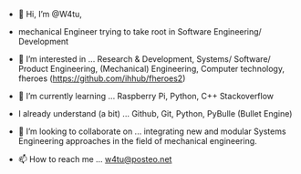 - 👋 Hi, I’m @W4tu,

- mechanical Engineer trying to take root in Software Engineering/ Development

- 👀 I’m interested in ...
  Research & Development, 
  Systems/ Software/ Product Engineering,
  (Mechanical) Engineering, 
  Computer technology,
  fheroes (https://github.com/ihhub/fheroes2)

- 🌱 I’m currently learning ...
  Raspberry Pi, 
  Python, 
  C++
  Stackoverflow
  
- I already understand (a bit) ...
  Github, 
  Git,
  Python,
  PyBulle (Bullet Engine)
  
- 💞️ I’m looking to collaborate on ...
  integrating new and modular Systems Engineering approaches in the field of mechanical engineering.
  
- 📫 How to reach me ...
  w4tu@posteo.net

<!---
W4tu/W4tu is a ✨ special ✨ repository because its `README.md` (this file) appears on your GitHub profile.
You can click the Preview link to take a look at your changes.
--->
